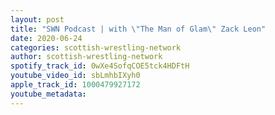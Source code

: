 ```yaml
---
layout: post
title: "SWN Podcast | with \"The Man of Glam\" Zack Leon"
date: 2020-06-24
categories: scottish-wrestling-network
author: scottish-wrestling-network
spotify_track_id: 0wXe4SofqCOE5tck4HDFtH
youtube_video_id: sbLmhbIXyh0
apple_track_id: 1000479927172
youtube_metadata: 
---
```

